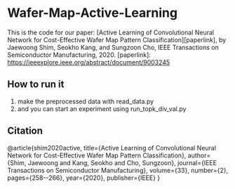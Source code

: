 # Wafer-Map-Active-Learning
This is the code for our paper:
[Active Learning of Convolutional Neural Network for Cost-Effective Wafer Map Pattern Classification][paperlink], by Jaewoong Shim, Seokho Kang, and Sungzoon Cho, IEEE Transactions on Semiconductor Manufacturing, 2020.
[paperlink]: https://ieeexplore.ieee.org/abstract/document/9003245

## How to run it
1. make the preprocessed data with read_data.py
2. and you can start an experiment using run_topk_div_val.py

## Citation

  @article{shim2020active,
    title={Active Learning of Convolutional Neural Network for Cost-Effective Wafer Map Pattern Classification},
    author={Shim, Jaewoong and Kang, Seokho and Cho, Sungzoon},
    journal={IEEE Transactions on Semiconductor Manufacturing},
    volume={33},
    number={2},
    pages={258--266},
    year={2020},
    publisher={IEEE}
  }
